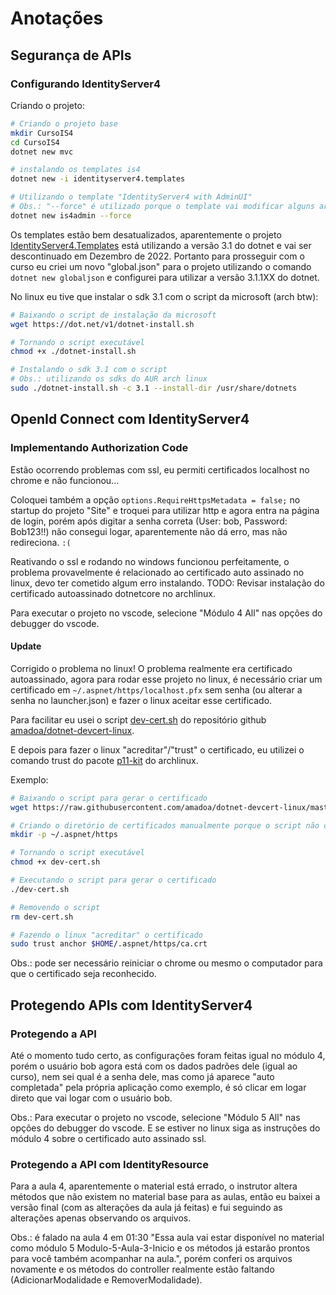 # Anotações

## Segurança de APIs

### Configurando IdentityServer4

Criando o projeto:

```bash
# Criando o projeto base
mkdir CursoIS4
cd CursoIS4
dotnet new mvc

# instalando os templates is4
dotnet new -i identityserver4.templates

# Utilizando o template "IdentityServer4 with AdminUI"
# Obs.: "--force" é utilizado porque o template vai modificar alguns arquivos do projeto
dotnet new is4admin --force
```

Os templates estão bem desatualizados, aparentemente o projeto [IdentityServer4.Templates](https://github.com/IdentityServer/IdentityServer4.Templates) está utilizando a versão 3.1 do dotnet e vai ser descontinuado em Dezembro de 2022. Portanto para prosseguir com o curso eu criei um novo "global.json" para o projeto utilizando o comando  `dotnet new globaljson` e configurei para utilizar a versão 3.1.1XX do dotnet.

No linux eu tive que instalar o sdk 3.1 com o script da microsoft (arch btw):

```bash
# Baixando o script de instalação da microsoft
wget https://dot.net/v1/dotnet-install.sh

# Tornando o script executável
chmod +x ./dotnet-install.sh

# Instalando o sdk 3.1 com o script
# Obs.: utilizando os sdks do AUR arch linux
sudo ./dotnet-install.sh -c 3.1 --install-dir /usr/share/dotnets
```

## OpenId Connect com IdentityServer4

### Implementando Authorization Code

Estão ocorrendo problemas com ssl, eu permiti certificados localhost no chrome e não funcionou...

Coloquei também a opção `options.RequireHttpsMetadata = false;` no startup do projeto "Site" e troquei para utilizar http e agora entra na página de login, porém após digitar a senha correta (User: bob, Password: Bob123!!) não consegui logar, aparentemente não dá erro, mas não redireciona. `:(`

Reativando o ssl e rodando no windows funcionou perfeitamente, o problema provavelmente é relacionado ao certificado auto assinado no linux, devo ter cometido algum erro instalando. TODO: Revisar instalação do certificado autoassinado dotnetcore no archlinux.

Para executar o projeto no vscode, selecione "Módulo 4 All" nas opções do debugger do vscode.

#### Update

Corrigido o problema no linux! O problema realmente era certificado autoassinado, agora para rodar esse projeto no linux, é necessário criar um certificado em `~/.aspnet/https/localhost.pfx` sem senha (ou alterar a senha no launcher.json) e fazer o linux aceitar esse certificado.

Para facilitar eu usei o script [dev-cert.sh](https://github.com/amadoa/dotnet-devcert-linux/blob/master/dev-cert.sh) do repositório github [amadoa/dotnet-devcert-linux](https://github.com/amadoa/dotnet-devcert-linux).

E depois para fazer o linux "acreditar"/"trust" o certificado, eu utilizei o comando trust do pacote [p11-kit](https://archlinux.org/packages/core/x86_64/p11-kit/) do archlinux.

Exemplo:

```bash
# Baixando o script para gerar o certificado
wget https://raw.githubusercontent.com/amadoa/dotnet-devcert-linux/master/dev-cert.sh

# Criando o diretório de certificados manualmente porque o script não cria
mkdir -p ~/.aspnet/https

# Tornando o script executável
chmod +x dev-cert.sh

# Executando o script para gerar o certificado
./dev-cert.sh

# Removendo o script
rm dev-cert.sh

# Fazendo o linux "acreditar" o certificado
sudo trust anchor $HOME/.aspnet/https/ca.crt
```

Obs.: pode ser necessário reiniciar o chrome ou mesmo o computador para que o certificado seja reconhecido.

## Protegendo APIs com IdentityServer4

### Protegendo a API

Até o momento tudo certo, as configurações foram feitas igual no módulo 4, porém o usuário bob agora está com os dados padrões dele (igual ao curso), nem sei qual é a senha dele, mas como já aparece "auto completada" pela própria aplicação como exemplo, é só clicar em logar direto que vai logar com o usuário bob.

Obs.: Para executar o projeto no vscode, selecione "Módulo 5 All" nas opções do debugger do vscode. E se estiver no linux siga as instruções do módulo 4 sobre o certificado auto assinado ssl.

### Protegendo a API com IdentityResource

Para a aula 4, aparentemente o material está errado, o instrutor altera métodos que não existem no material base para as aulas, então eu baixei a versão final (com as alterações da aula já feitas) e fui seguindo as alterações apenas observando os arquivos.

Obs.: é falado na aula 4 em 01:30 "Essa aula vai estar disponível no material como módulo 5 Modulo-5-Aula-3-Inicio e os métodos já estarão prontos para você também acompanhar na aula.", porém conferi os arquivos novamente e os métodos do controller realmente estão faltando (AdicionarModalidade e RemoverModalidade).
